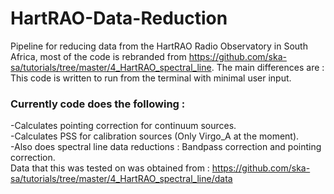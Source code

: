 # HartRAO-Data-Reduction
Pipeline for reducing data from the HartRAO Radio Observatory in South Africa, most of the code is rebranded from https://github.com/ska-sa/tutorials/tree/master/4_HartRAO_spectral_line.
The main differences are : This code is written to run from the terminal with minimal user input. <br/>
### Currently code does the following : 
-Calculates pointing correction for continuum sources. <br/>
-Calculates PSS for calibration sources (Only Virgo_A at the moment). <br/>
-Also does spectral line data reductions : Bandpass correction and pointing correction. <br/>
Data that this was tested on was obtained from : https://github.com/ska-sa/tutorials/tree/master/4_HartRAO_spectral_line/data 
